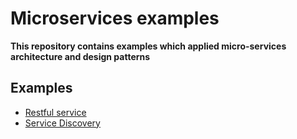 # Microservices examples

**This repository contains examples which applied micro-services architecture and design patterns**

## Examples

* [Restful service](rest/)
* [Service Discovery](service-discovery/)
